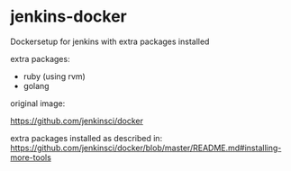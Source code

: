 # jenkins-docker
Dockersetup for jenkins with extra packages installed

extra packages:
 - ruby (using rvm)
 - golang

original image:

https://github.com/jenkinsci/docker

extra packages installed as described in: 
https://github.com/jenkinsci/docker/blob/master/README.md#installing-more-tools
